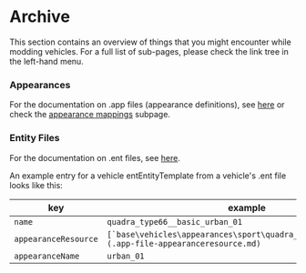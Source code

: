 # Archive

This section contains an overview of things that you might encounter while modding vehicles. For a full list of sub-pages, please check the link tree in the left-hand menu.&#x20;

### Appearances

For the documentation on .app files (appearance definitions), see [here](../../../files-and-what-they-do/appearance-.app-files.md) or check the [appearance mappings](appearances-mappings.md) subpage.

### Entity Files

For the documentation on .ent files, see [here](../../../files-and-what-they-do/entity-.ent-files.md).&#x20;

An example entry for a vehicle entEntityTemplate from a vehicle's .ent file looks like this:&#x20;

| key                  | example                                                                                           |
| -------------------- | ------------------------------------------------------------------------------------------------- |
| `name`               | `quadra_type66__basic_urban_01`                                                                   |
| `appearanceResource` | ``[`base\vehicles\appearances\sport\quadra_type66__basic.app`](.app-file-appearanceresource.md)`` |
| `appearanceName`     | `urban_01`                                                                                        |



